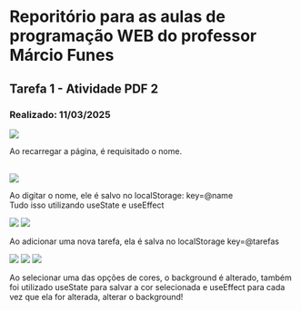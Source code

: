 # Reporitório para as aulas de programação WEB do professor Márcio Funes
<h2>Tarefa 1 - Atividade PDF 2</h2>
<h3>Realizado: 11/03/2025</h3>
<img src="https://github.com/user-attachments/assets/6a5f9f59-0583-4ee2-aadd-d8d276b7bec8" />
<p>Ao recarregar a página, é requisitado o nome.</p><br />
<img src="(https://github.com/user-attachments/assets/33ff5661-0946-4b20-88f9-28e6c13905f8" />
<p>Ao digitar o nome, ele é salvo no localStorage: key=@name <br /> Tudo isso utilizando useState e useEffect</p>
<img src="https://github.com/user-attachments/assets/0b5f0875-0345-4ef2-88be-6a5d6970cd19" />
<img src="https://github.com/user-attachments/assets/1a45e847-d71c-409a-a387-0e07175e5ebc" />
<p>Ao adicionar uma nova tarefa, ela é salva no localStorage key=@tarefas</p>
<img src="https://github.com/user-attachments/assets/8c6b33b4-50e6-4d71-a878-3c543c0bf88f" />
<img src="https://github.com/user-attachments/assets/4593b218-408e-4e95-a84d-a7e9ef5588fd" />
<img src="https://github.com/user-attachments/assets/b553dd7a-3e2c-412f-b3e2-b9f1f62246d1" />
<p>Ao selecionar uma das opções de cores, o background é alterado, também foi utilizado useState para salvar a cor selecionada e useEffect para cada vez que ela for alterada, alterar o background!</p>





